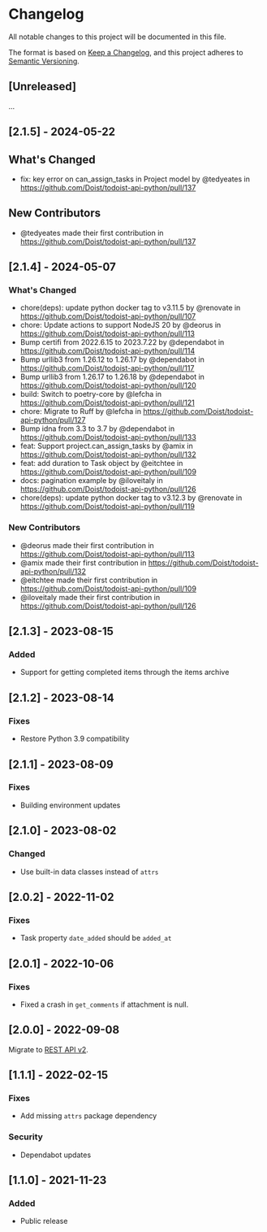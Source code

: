 # Changelog

All notable changes to this project will be documented in this file.

The format is based on [Keep a Changelog](https://keepachangelog.com/en/1.0.0/),
and this project adheres to [Semantic Versioning](https://semver.org/spec/v2.0.0.html).

## [Unreleased]

...

## [2.1.5] - 2024-05-22

## What's Changed
* fix: key error on can_assign_tasks in Project model by @tedyeates in https://github.com/Doist/todoist-api-python/pull/137

## New Contributors
* @tedyeates made their first contribution in https://github.com/Doist/todoist-api-python/pull/137

## [2.1.4] - 2024-05-07

### What's Changed
* chore(deps): update python docker tag to v3.11.5 by @renovate in https://github.com/Doist/todoist-api-python/pull/107
* chore: Update actions to support NodeJS 20 by @deorus in https://github.com/Doist/todoist-api-python/pull/113
* Bump certifi from 2022.6.15 to 2023.7.22 by @dependabot in https://github.com/Doist/todoist-api-python/pull/114
* Bump urllib3 from 1.26.12 to 1.26.17 by @dependabot in https://github.com/Doist/todoist-api-python/pull/117
* Bump urllib3 from 1.26.17 to 1.26.18 by @dependabot in https://github.com/Doist/todoist-api-python/pull/120
* build: Switch to poetry-core by @lefcha in https://github.com/Doist/todoist-api-python/pull/121
* chore: Migrate to Ruff by @lefcha in https://github.com/Doist/todoist-api-python/pull/127
* Bump idna from 3.3 to 3.7 by @dependabot in https://github.com/Doist/todoist-api-python/pull/133
* feat: Support project.can_assign_tasks by @amix in https://github.com/Doist/todoist-api-python/pull/132
* feat: add duration to Task object by @eitchtee in https://github.com/Doist/todoist-api-python/pull/109
* docs: pagination example by @iloveitaly in https://github.com/Doist/todoist-api-python/pull/126
* chore(deps): update python docker tag to v3.12.3 by @renovate in https://github.com/Doist/todoist-api-python/pull/119

### New Contributors
* @deorus made their first contribution in https://github.com/Doist/todoist-api-python/pull/113
* @amix made their first contribution in https://github.com/Doist/todoist-api-python/pull/132
* @eitchtee made their first contribution in https://github.com/Doist/todoist-api-python/pull/109
* @iloveitaly made their first contribution in https://github.com/Doist/todoist-api-python/pull/126

## [2.1.3] - 2023-08-15

### Added

- Support for getting completed items through the items archive

## [2.1.2] - 2023-08-14

### Fixes

- Restore Python 3.9 compatibility

## [2.1.1] - 2023-08-09

### Fixes

- Building environment updates

## [2.1.0] - 2023-08-02

### Changed

- Use built-in data classes instead of `attrs`

## [2.0.2] - 2022-11-02

### Fixes

- Task property `date_added` should be `added_at`

## [2.0.1] - 2022-10-06

### Fixes

- Fixed a crash in `get_comments` if attachment is null.

## [2.0.0] - 2022-09-08

Migrate to [REST API v2](https://developer.todoist.com/rest/v2/?python).

## [1.1.1] - 2022-02-15

### Fixes

- Add missing `attrs` package dependency

### Security

- Dependabot updates

## [1.1.0] - 2021-11-23

### Added

- Public release
